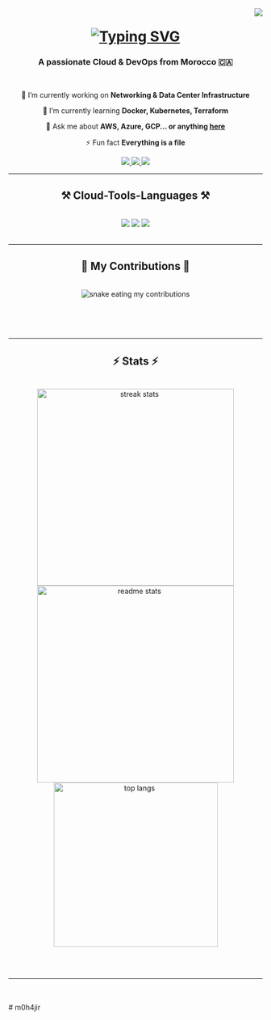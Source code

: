 <img align="right" src="https://visitor-badge.laobi.icu/badge?page_id=m0h4jir.m0h4jir" />

<h1 align="center">
    <a href="https://git.io/typing-svg"><img src="https://readme-typing-svg.demolab.com?font=Fira+Code&pause=1000&color=1113F7&width=435&separator=%3C&lines=Hi+There!+%F0%9F%91%8B;+I'm+Mohammed+EL+MACHTI+!%3CCloud+%26+Network+Engineer" alt="Typing SVG" /></a>
</h1>

<h3 align="center">A passionate Cloud & DevOps from Morocco 🇨🇦</h3>

<br/>

<div align="center">
 
 🔭 I’m currently working on **Networking & Data Center Infrastructure**
 
 🌱 I’m currently learning **Docker, Kubernetes, Terraform**

💬 Ask me about **AWS, Azure, GCP... or anything [here](https://github.com/m0h4jir/m0h4jir/issues)**

⚡ Fun fact **Everything is a file**

 </div>
 
<div align="center"> 
  <a href="mailto:elmachtimohammed@gmail.com">
    <img src="https://img.shields.io/badge/Gmail-333333?style=for-the-badge&logo=gmail&logoColor=red" />
  </a>
  <a href="https://linkedin.com/in/elmachti" target="_blank">
    <img src="https://img.shields.io/badge/LinkedIn-0077B5?style=for-the-badge&logo=linkedin&logoColor=white" target="_blank" />
  </a>
  <a href="https://www.credly.com/users/elmachti/badge" target="_blank">
     <img src="https://img.shields.io/badge/Portfolio-FF5722?style=for-the-badge&logo=todoist&logoColor=white" target="_blank" /> <!-- sqlite, safari, google-chrome are other good icon options -->
  </a>
</div>

 <hr/>
 
<h2 align="center">⚒️ Cloud-Tools-Languages ⚒️</h2>
<br/>
<div align="center">
    <img src="https://skillicons.dev/icons?i=aws,azure,gcp" />
    <img src="https://skillicons.dev/icons?i=linux,git,github,docker,kubernetes,jenkins,ansible,terraform,grafana" />
    <img src="https://skillicons.dev/icons?i=vim,bash,python" /><br>
</div>

<br/>
<hr/>

<div align="center">
  <h2>🐍 My Contributions 🐍</h2>
  <br>
  <img alt="snake eating my contributions" src="https://raw.githubusercontent.com/m0h4jir/m0h4jir/output/github-contribution-grid-snake.svg" />
  
  <br/><br/><br/>
</div>

<hr/>

<h2 align="center">⚡ Stats ⚡</h2>
<br>
<div align=center>
  <img width=390 src="https://streak-stats.demolab.com/?user=m0h4jir&count_private=true&theme=react&border_radius=10" alt="streak stats"/>
  <img width=390 src="https://streak-stats.demolab.com/api?username=m0h4jir&count_private=true&show_icons=true&theme=react&rank_icon=github&border_radius=10" alt="readme stats" />
  <br/>
  <img width=325 align="center" src="https://github-readme-stats.vercel.app/api/top-langs/?username=m0h4jir&hide=HTML&langs_count=8&layout=compact&theme=react&border_radius=10&size_weight=0.5&count_weight=0.5&exclude_repo=github-readme-stats" alt="top langs" />
</div>

<br/><br/>

<hr/>

<br/>


<br/>
# m0h4jir
